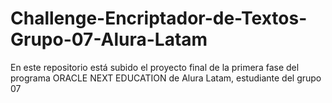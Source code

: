 # Challenge-Encriptador-de-Textos-Grupo-07-Alura-Latam
En este repositorio está subido el proyecto final de la primera fase del programa ORACLE NEXT EDUCATION de Alura Latam, estudiante del grupo 07
